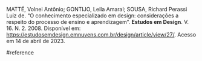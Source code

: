 MATTÉ, Volnei Antônio; GONTIJO, Leila Amaral; SOUSA, Richard Perassi Luiz de. “O conhecimento especializado em design: considerações a respeito do processo de ensino e aprendizagem”. **Estudos em Design**. V. 16. N. 2. 2008. Disponível em: https://estudosemdesign.emnuvens.com.br/design/article/view/27/. Acesso em 14 de abril de 2023.

#reference 